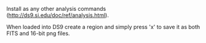 Install as any other analysis commands (http://ds9.si.edu/doc/ref/analysis.html).

When loaded into DS9 create a region and simply press 'x' to save it as both FITS and 16-bit png files.
